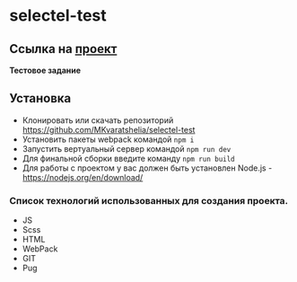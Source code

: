 # selectel-test

## Ссылка на [проект](https://mkvaratshelia.github.io/selectel-test/)

**Тестовое задание**

## Установка

- Клонировать или скачать репозиторий https://github.com/MKvaratshelia/selectel-test
- Установить пакеты webpack командой `npm i`
- Запустить вертуальный сервер командой `npm run dev`
- Для финальной сборки введите команду `npm run build`
- Для работы с проектом у вас должен быть установлен Node.js - https://nodejs.org/en/download/

### Список технологий использованных для создания проекта.

- JS
- Scss
- HTML
- WebPack
- GIT
- Pug
